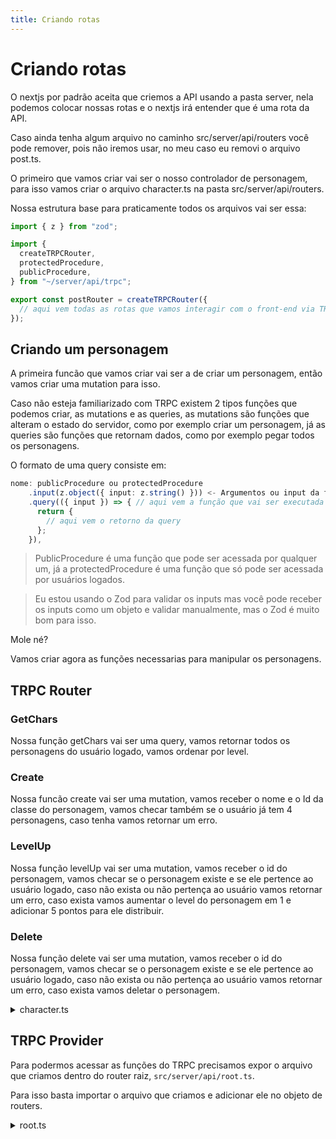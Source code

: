 ```yaml
---
title: Criando rotas
---
```


# Criando rotas

O nextjs por padrão aceita que criemos a API usando a pasta server, nela podemos colocar nossas rotas e o nextjs irá entender que é uma rota da API.

Caso ainda tenha algum arquivo no caminho src/server/api/routers você pode remover, pois não iremos usar, no meu caso eu removi o arquivo post.ts.

O primeiro que vamos criar vai ser o nosso controlador de personagem, para isso vamos criar o arquivo character.ts na pasta src/server/api/routers.

Nossa estrutura base para praticamente todos os arquivos vai ser essa:

```ts
import { z } from "zod";

import {
  createTRPCRouter,
  protectedProcedure,
  publicProcedure,
} from "~/server/api/trpc";

export const postRouter = createTRPCRouter({
  // aqui vem todas as rotas que vamos interagir com o front-end via TRPC
});
```

## Criando um personagem

A primeira funcão que vamos criar vai ser a de criar um personagem, então vamos criar uma mutation para isso.

Caso não esteja familiarizado com TRPC existem 2 tipos funções que podemos criar, as mutations e as queries, as mutations são funções que alteram o estado do servidor, como por exemplo criar um personagem, já as queries são funções que retornam dados, como por exemplo pegar todos os personagens.

O formato de uma query consiste em:

```ts
nome: publicProcedure ou protectedProcedure
    .input(z.object({ input: z.string() })) <- Argumentos ou input da função
    .query(({ input }) => { // aqui vem a função que vai ser executada
      return {
        // aqui vem o retorno da query
      };
    }),
```

> PublicProcedure é uma função que pode ser acessada por qualquer um, já a protectedProcedure é uma função que só pode ser acessada por usuários logados.

> Eu estou usando o Zod para validar os inputs mas você pode receber os inputs como um objeto e validar manualmente, mas o Zod é muito bom para isso.

Mole né?

Vamos criar agora as funções necessarias para manipular os personagens.

## TRPC Router

### GetChars

Nossa função getChars vai ser uma query, vamos retornar todos os personagens do usuário logado, vamos ordenar por level.

### Create

Nossa funcão create vai ser uma mutation, vamos receber o nome e o Id da classe do personagem, vamos checar também se o usuário já tem 4 personagens, caso tenha vamos retornar um erro.

### LevelUp

Nossa função levelUp vai ser uma mutation, vamos receber o id do personagem, vamos checar se o personagem existe e se ele pertence ao usuário logado, caso não exista ou não pertença ao usuário vamos retornar um erro, caso exista vamos aumentar o level do personagem em 1 e adicionar 5 pontos para ele distribuir.

### Delete

Nossa função delete vai ser uma mutation, vamos receber o id do personagem, vamos checar se o personagem existe e se ele pertence ao usuário logado, caso não exista ou não pertença ao usuário vamos retornar um erro, caso exista vamos deletar o personagem.

<details>
  <summary>character.ts</summary>

```ts
import { z } from "zod";

import { createTRPCRouter, protectedProcedure } from "~/server/api/trpc";

export const characterRouter = createTRPCRouter({
  getChars: protectedProcedure.query(async ({ ctx }) => {
    const chars = await ctx.db.character.findMany({
      where: {
        userId: ctx.session.user.id,
      },
      include: {
        class: true,
      },
    });

    return chars.sort((a, b) => a.level - b.level);
  }),
  create: protectedProcedure
    .input(z.object({ name: z.string().min(1).max(20), classId: z.number() }))
    .mutation(async ({ ctx, input }) => {
      const userChars = await ctx.db.character.findMany({
        where: {
          userId: ctx.session.user.id,
        },
      });

      if (userChars.length >= 4) {
        throw new Error("User has reached the maximum number of characters.");
      }

      return ctx.db.character.create({
        data: {
          name: input.name,
          class: {
            connect: {
              id: input.classId,
            },
          },
          user: {
            connect: {
              id: ctx.session.user.id,
            },
          },
          charStats: {
            create: {},
          },
          inventory: {
            create: {},
          },
        },
      });
    }),
  levelUp: protectedProcedure
    .input(z.object({ id: z.number() }))
    .mutation(async ({ ctx, input }) => {
      const char = await ctx.db.character.findFirst({
        where: {
          id: input.id,
          userId: ctx.session.user.id,
        },
      });

      if (!char) {
        throw new Error("Character not found.");
      }

      return ctx.db.character.update({
        where: {
          id: input.id,
        },
        data: {
          level: char.level + 1,
          experience: 0,
          points: (char.points || 0) + 5,
        },
      });
    }),
  delete: protectedProcedure
    .input(z.object({ id: z.number() }))
    .mutation(async ({ ctx, input }) => {
      const char = await ctx.db.character.findFirst({
        where: {
          id: input.id,
          userId: ctx.session.user.id,
        },
      });

      if (!char) {
        throw new Error("Character not found.");
      }

      return ctx.db.character.delete({
        where: {
          id: input.id,
        },
      });
    }),
});
```

</details>

## TRPC Provider

Para podermos acessar as funções do TRPC precisamos expor o arquivo que criamos dentro do router raiz, `src/server/api/root.ts`.

Para isso basta importar o arquivo que criamos e adicionar ele no objeto de routers.

<details>
  <summary>root.ts</summary>

```ts
import { createTRPCRouter } from "~/server/api/trpc";
import { characterRouter } from "./routers/character";

/**
 * This is the primary router for your server.
 *
 * All routers added in /api/routers should be manually added here.
 */
export const appRouter = createTRPCRouter({
  character: characterRouter,
});

// export type definition of API
export type AppRouter = typeof appRouter;
```

</details>

